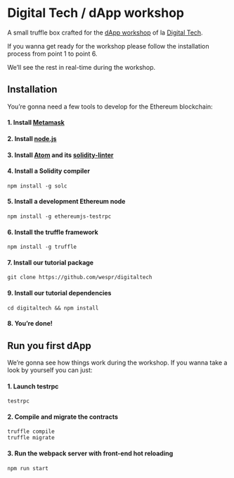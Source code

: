 # Digital Tech / dApp workshop

A small truffle box crafted for the [dApp workshop](http://www.ladigital.tech/programme-jeudi-7-decembre/) of la [Digital Tech](www.ladigital.tech).

If you wanna get ready for the workshop please follow the installation process from point 1 to point 6.

We’ll see the rest in real-time during the workshop.

## Installation

You’re gonna need a few tools to develop for the Ethereum blockchain:

#### 1. Install [Metamask](https://metamask.io/)

#### 2. Install [node.js](https://nodejs.org/en/)

#### 3. Install [Atom](https://atom.io/) and its [solidity-linter](https://atom.io/packages/linter-solidity)

#### 4. Install a Solidity compiler

```
npm install -g solc
```

#### 5. Install a development Ethereum node

```
npm install -g ethereumjs-testrpc
```

#### 6. Install the truffle framework

```
npm install -g truffle
```

#### 7. Install our tutorial package

```
git clone https://github.com/wespr/digitaltech
```

#### 9. Install our tutorial dependencies

```
cd digitaltech && npm install
```

#### 8. You’re done!

## Run you first dApp

We’re gonna see how things work during the workshop. If you wanna take a look by yourself you can just:

#### 1. Launch testrpc

```
testrpc
```

#### 2. Compile and migrate the contracts

```
truffle compile
truffle migrate
```

#### 3. Run the webpack server with front-end hot reloading

```
npm run start
```